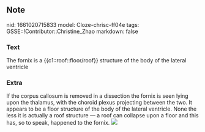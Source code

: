## Note
nid: 1661020715833
model: Cloze-chrisc-ff04e
tags: GSSE::!Contributor::Christine_Zhao
markdown: false

### Text
<div>
  <div>
    <div>
      The fornix is a {{c1::roof::floor/roof}} structure of the
      body of the lateral ventricle
    </div>
  </div>
</div>

### Extra
<div>If the corpus callosum is removed in a dissection the fornix
is seen lying upon the thalamus, with the choroid plexus projecting
between the two. It appears to be a floor structure of the body of
the lateral ventricle. None the less it is actually a roof
structure — a roof can collapse upon a floor and this has, so to
speak, happened to the fornix. <img src= 
"paste-df03957a60e148338c5ca40744904e3f5d7d8c3c.jpg"></div>
